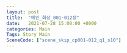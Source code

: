 ```yaml
---
layout: post
title:  "메인_회상_001~012장"
date:   2021-07-28 15:00:00 +0000
categories: Main
Tags: Story Main
SceneCode: ["scene_skip_cp001-012_q1_s10"]
---
```

